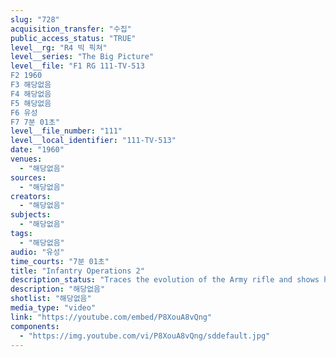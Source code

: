 ```yaml
---
slug: "728"
acquisition_transfer: "수집"
public_access_status: "TRUE"
level__rg: "R4 빅 픽쳐"
level__series: "The Big Picture"
level__file: "F1 RG 111-TV-513
F2 1960
F3 해당없음
F4 해당없음
F5 해당없음
F6 유성
F7 7분 01초"
level__file_number: "111"
level__local_identifier: "111-TV-513"
date: "1960"
venues: 
  - "해당없음"
sources: 
  - "해당없음"
creators: 
  - "해당없음"
subjects: 
  - "해당없음"
tags: 
  - "해당없음"
audio: "유성"
time_courts: "7분 01초"
title: "Infantry Operations 2"
description_status: "Traces the evolution of the Army rifle and shows how today`s riflemen operate. Depicts traditions dating back to the sharpshooters of Bunker HIll and Saratoga."
description: "해당없음"
shotlist: "해당없음"
media_type: "video"
link: "https://youtube.com/embed/P8XouA8vQng"
components: 
  - "https://img.youtube.com/vi/P8XouA8vQng/sddefault.jpg"
---
```

